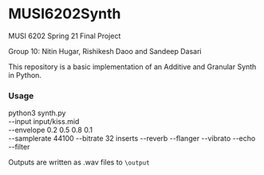 # MUSI6202Synth
MUSI 6202 Spring 21 Final Project

Group 10: Nitin Hugar, Rishikesh Daoo and Sandeep Dasari

This repository is a basic implementation of an Additive and Granular Synth in Python.

### Usage 

python3 synth.py \
--input input/kiss.mid \
--envelope 0.2 0.5 0.8 0.1 \
--samplerate 44100
--bitrate 32
inserts --reverb --flanger --vibrato --echo --filter


Outputs are written as .wav files to `\output`